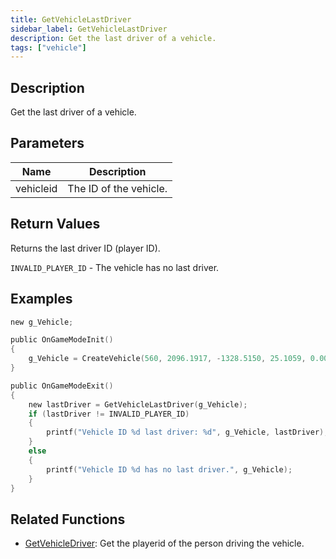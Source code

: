 ```yaml
---
title: GetVehicleLastDriver
sidebar_label: GetVehicleLastDriver
description: Get the last driver of a vehicle.
tags: ["vehicle"]
---
```


<VersionWarn version='omp v1.1.0.2612' />

## Description

Get the last driver of a vehicle.

## Parameters

| Name      | Description            |
|-----------|------------------------|
| vehicleid | The ID of the vehicle. |

## Return Values

Returns the last driver ID (player ID).

`INVALID_PLAYER_ID` - The vehicle has no last driver.

## Examples

```c
new g_Vehicle;

public OnGameModeInit()
{
    g_Vehicle = CreateVehicle(560, 2096.1917, -1328.5150, 25.1059, 0.0000, 1, 8, 60);
}

public OnGameModeExit()
{
    new lastDriver = GetVehicleLastDriver(g_Vehicle);
    if (lastDriver != INVALID_PLAYER_ID)
    {
        printf("Vehicle ID %d last driver: %d", g_Vehicle, lastDriver);
    }
    else
    {
        printf("Vehicle ID %d has no last driver.", g_Vehicle);
    }
}
```

## Related Functions

- [GetVehicleDriver](GetVehicleDriver): Get the playerid of the person driving the vehicle.
